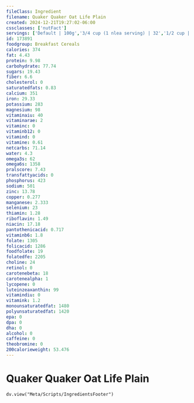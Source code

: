 ```yaml
---
fileClass: Ingredient
filename: Quaker Quaker Oat Life Plain
created: 2024-12-21T19:27:02-06:00
cssclasses: ['nutFact']
servings: ['Default | 100g','3/4 cup (1 nlea serving) | 32','1/2 cup | 21']
id: 173891
foodgroup: Breakfast Cereals
calories: 374
fat: 4.43
protein: 9.98
carbohydrate: 77.74
sugars: 19.43
fiber: 6.6
cholesterol: 0
saturatedfats: 0.83
calcium: 351
iron: 29.33
potassium: 283
magnesium: 98
vitaminaiu: 40
vitaminarae: 2
vitaminc: 0
vitaminb12: 0
vitamind: 0
vitamine: 0.61
netcarbs: 71.14
water: 4.3
omega3s: 62
omega6s: 1358
pralscore: 7.43
transfattyacids: 0
phosphorus: 423
sodium: 501
zinc: 13.78
copper: 0.277
manganese: 2.333
selenium: 23
thiamin: 1.28
riboflavin: 1.49
niacin: 17.18
pantothenicacid: 0.717
vitaminb6: 1.8
folate: 1305
folicacid: 1286
foodfolate: 19
folatedfe: 2205
choline: 24
retinol: 0
carotenebeta: 18
carotenealpha: 1
lycopene: 0
luteinzeaxanthin: 99
vitamindiu: 0
vitamink: 1.2
monounsaturatedfat: 1480
polyunsaturatedfat: 1420
epa: 0
dpa: 0
dha: 0
alcohol: 0
caffeine: 0
theobromine: 0
200calorieweight: 53.476
---
```


# Quaker Quaker Oat Life Plain

```dataviewjs
dv.view("Meta/Scripts/IngredientsFooter")
```